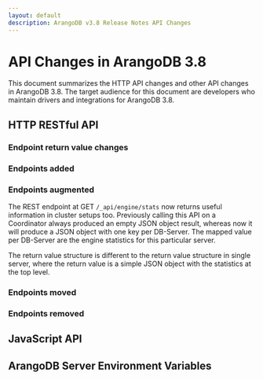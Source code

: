 ```yaml
---
layout: default
description: ArangoDB v3.8 Release Notes API Changes
---
```

API Changes in ArangoDB 3.8
===========================

This document summarizes the HTTP API changes and other API changes in ArangoDB 3.8.
The target audience for this document are developers who maintain drivers and
integrations for ArangoDB 3.8.

## HTTP RESTful API

### Endpoint return value changes

### Endpoints added

### Endpoints augmented

The REST endpoint at GET `/_api/engine/stats` now returns useful information in cluster
setups too. Previously calling this API on a Coordinator always produced an empty JSON
object result, whereas now it will produce a JSON object with one key per DB-Server.
The mapped value per DB-Server are the engine statistics for this particular server.

The return value structure is different to the return value structure in single server,
where the return value is a simple JSON object with the statistics at the top level.

### Endpoints moved

### Endpoints removed

## JavaScript API

## ArangoDB Server Environment Variables
